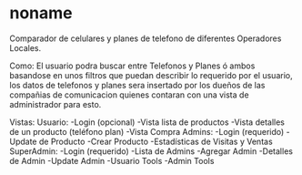 # noname
Comparador de celulares y planes de telefono de diferentes Operadores Locales.

Como:
El usuario podra buscar entre Telefonos y Planes ó ambos basandose en unos filtros que puedan describir lo requerido por el usuario, los datos de telefonos y planes sera insertado por los dueños de las compañias de comunicacion quienes contaran con una vista de administrador para esto.

Vistas:
Usuario:
-Login (opcional)
-Vista lista de productos
-Vista detalles de un producto (teléfono plan)
-Vista Compra
Admins:
-Login (requerido)
-Update de Producto
-Crear Producto
-Estadísticas de Visitas y Ventas
SuperAdmin:
-Login (requerido)
-Lista de Admins
-Agregar Admin
-Detalles de Admin
-Update Admin
-Usuario Tools
-Admin Tools
